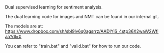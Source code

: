 Dual supervised learning for sentiment analysis.

The dual learning code for images and NMT can be found in our internal git.

The models are at:
  https://www.dropbox.com/sh/sbl9lv6q0agsrrz/AADIYiS_4stp36X2waW2Wfiaa?dl=0
  
You can refer to "train.bat" and "valid.bat" for how to run our code.
